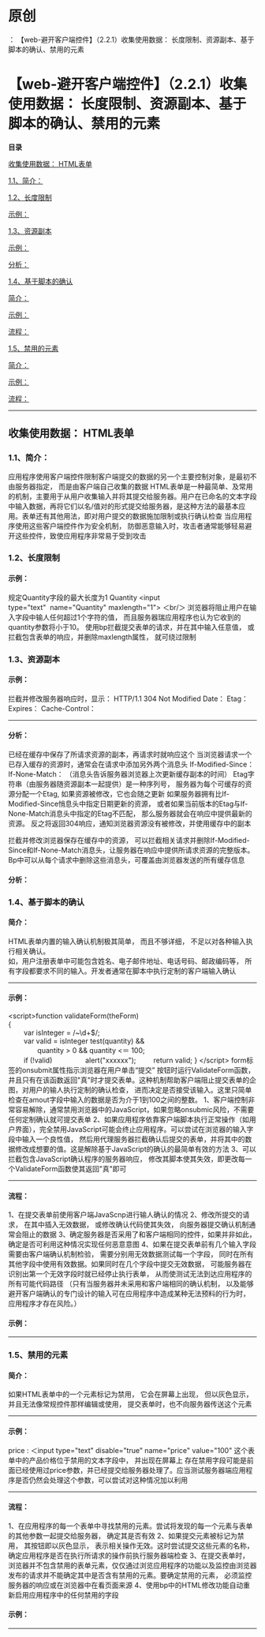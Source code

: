 # 原创
：  【web-避开客户端控件】（2.2.1）收集使用数据： 长度限制、资源副本、基于脚本的确认、禁用的元素

# 【web-避开客户端控件】（2.2.1）收集使用数据： 长度限制、资源副本、基于脚本的确认、禁用的元素

**目录**

[收集使用数据： HTML表单](#%E6%94%B6%E9%9B%86%E7%94%A8%E6%88%B7%E6%95%B0%E6%8D%AE%EF%BC%9A%20HTML%E8%A1%A8%E5%8D%95)

[1.1、简介：](#1.1%E3%80%81%E7%AE%80%E4%BB%8B%EF%BC%9A)

[1.2、长度限制](#1.2%E3%80%81%E9%95%BF%E5%BA%A6%E9%99%90%E5%88%B6)

[示例：](#%E7%A4%BA%E4%BE%8B%EF%BC%9A)

[1.3、资源副本](#1.3%E3%80%81%E8%B5%84%E6%BA%90%E5%89%AF%E6%9C%AC)

[示例：](#%E7%A4%BA%E4%BE%8B%EF%BC%9A)

[分析：](#%E5%88%86%E6%9E%90%EF%BC%9A)

[1.4、基于脚本的确认](#1.4%E3%80%81%E5%9F%BA%E4%BA%8E%E8%84%9A%E6%9C%AC%E7%9A%84%E7%A1%AE%E8%AE%A4)

[简介：](#%E7%AE%80%E4%BB%8B%EF%BC%9A)

[示例：](#%E7%A4%BA%E4%BE%8B%EF%BC%9A)

[流程：](#%E6%B5%81%E7%A8%8B%EF%BC%9A)

[1.5、禁用的元素](#1.5%E3%80%81%E7%A6%81%E7%94%A8%E7%9A%84%E5%85%83%E7%B4%A0)

[简介：](#%E7%AE%80%E4%BB%8B%EF%BC%9A)

[示例：](#%E7%A4%BA%E4%BE%8B%EF%BC%9A)

[流程：](#%E6%B5%81%E7%A8%8B%EF%BC%9A)

---


## 收集使用数据： HTML表单

> 
<h3>1.1、简介：</h3>
应用程序使用客户端控件限制客户端提交的数据的另一个主要控制对象，是最初不由服务器指定， 而是由客户端自己收集的数据
HTML表单是一种最简单、及常用的机制，主要用于从用户收集输入并将其提交给服务器。用户在已命名的文本字段中输入数据，再将它们以名/值对的形式提交给服务器，是这种方法的最基本应用。表单还有其他用法，即对用户提交的数据施加限制或执行确认检查
当应用程序使用这些客户端控件作为安全机制， 防御恶意输入时，攻击者通常能够轻易避开这些控件，致使应用程序非常易于受到攻击


> 
<h3>1.2、长度限制</h3>
<h4>示例：</h4>
规定Quantity字段的最大长度为1
Quantity &lt;input type="text"  name="Quantity" maxlength="1"&gt; ＜br/＞
浏览器将阻止用户在输入字段中输人任何超过1个字符的值， 而且服务器瑞应用程序也认为它收到的quantity参数将小于10。
使用bp拦截提交表单的请求，并在其中输入任意值， 或拦截包含表单的响应，并删除maxlength属性， 就可绕过限制


> 
<h3>1.3、资源副本</h3>
<h4>示例：</h4>
拦截并修改服务器响应时，显示：
HTTP/1.1 304 Not Modified
Date：
Etag：
Expires：
Cache-Control：
<hr/>
<h4>分析：</h4>
已经在缓存中保存了所请求资源的副本，再请求时就响应这个
当浏览器请求一个已存入缓存的资源时，通常会在请求中添加另外两个消息头
If-Modified-Since：
If-None-Match：
（消息头告诉服务器浏览器上次更新缓存副本的时间）
Etag字符串（由服务器随资源副本一起提供）是一种序列号， 服务器为每个可缓存的资源分配一个Etag, 如果资源被修改，它也会随之更新
如果服务器拥有比If-Modified-Since悄息头中指定日期更新的资源， 或者如果当前版本的Etag与If-None-Match消息头中指定的Etag不匹配， 那么服务器就会在响应中提供最新的资源。
反之将返回304响应，通知浏览器资源没有被修改，并使用缓存中的副本

拦截并修改浏览器保存在缓存中的资源， 可以拦截相关请求并删除If-Modified-Since和If-None-Match消息头，让服务器在响应中提供所请求资源的完整版本。Bp中可以从每个请求中删除这些消息头，可覆盖由浏览器发送的所有缓存信息


#### 分析：

> 
<h3>1.4、基于脚本的确认</h3>
<h4>简介：</h4>
HTML表单内置的输入确认机制极其简单， 而且不够详细， 不足以对各种输入执行相关确认。<br/> 如，用户注册表单中可能包含姓名、电子邮件地址、电话号码、邮政编码等， 所有字段都要求不同的输入。开发者通常在脚本中执行定制的客户端输入确认
<hr/>
<h4>示例：</h4>
&lt;script&gt;function validateForm(theForm)<br/> {<br/>         var isInteger = /~\d+$/;<br/>         var valid = isInteger test(quantity) &amp;&amp;<br/>                quantity &gt; 0 &amp;&amp; quantity &lt;＝ 100;<br/>         if (!valid)
                alert("xxxxxx");
        return valid;
}
&lt;/script&gt;
form标签的onsubmit属性指示浏览器在用户单击“提交” 按钮时运行ValidateForm函数，井且只有在该函数返回"真"时才提交表单。这种机制帮助客户端阻止提交表单的企图，对用户的输人执行定制的确认检查， 进而决定是否接受该输入。这里只简单检查在amout字段中输入的数据是否为介于1到100之间的整数。
1、客户端控制非常容易解除，通常禁用浏览器中的JavaScript，如果忽略onsubmic风险，不需要任何定制确认就可提交表单
2、如果应用程序依靠客户端脚本执行正常操作（如用户界面），完全禁用JavaScript可能会终止应用程序。可以尝试在浏览器的输入字段中输入一个良性值， 然后用代理服务器拦截确认后提交的表单，并将其中的数据修改成想要的值。这是解除基于JavaScript的确认的最简单有效的方法
3、可以拦截包含JavaScript确认程序的服务器响应， 修改其脚本使其失效，即更改每一个ValidateForm函数使其返回"真"即可
<hr/>
<h4>流程：</h4>
1、在提交表单前使用客户端JavaScnp进行输人确认的情况
2、修改所提交的请求， 在其中插入无效数据， 或修改确认代码使其失效， 向服务器提交确认机制通常会阻止的数据
3、确定服务器是否采用了和客户端相同的控件，如果并非如此， 确定是否可利用这种情况实现任何恶意意图
4、如果在提交表单前有几个输入字段需要由客户端确认机制检验， 需要分别用无效数据测试每一个字段， 同时在所有其他字段中使用有效数据。如果同时在几个字段中提交无效数据， 可能服务器在识别出第一个无效字段时就已经停止执行表单， 从而使测试无法到达应用程序的所有可能代码路径
（只有当服务器并未采用和客户端相同的确认机制， 以及能够避开客户端确认的专门设计的输入可在应用程序中造成某种无法预料的行为时， 应用程序才存在风险。）


#### 示例：

---


> 
<h3>1.5、禁用的元素</h3>
<h4>简介：</h4>
如果HTML表单中的一个元素标记为禁用， 它会在屏幕上出现， 但以灰色显示， 并且无法像常规控件那样编辑或使用， 提交表单时，也不向服务器传送这个元素
<hr/>
<h4>示例：</h4>
price : ＜input type="text" disable="true" name="price" value="100"
这个表单中的产品价格位于禁用的文本字段中， 并出现在屏幕上
存在禁用字段可能是前面已经使用过price参数，并已经提交给服务器处理了。应当测试服务器端应用程序是否仍然会处理这个参数，可以尝试对这种情况加以利用
<hr/>
<h4>流程：</h4>
1、在应用程序的每一个表单中寻找禁用的元素。尝试将发现的每一个元素与表单的其他参数一起提交给服务器， 确定其是否有效
2、如果提交元素被标记为禁用， 其按钮即以灰色显示， 表示相关操作无效。这时尝试提交这些元素的名称，确定应用程序是否在执行所请求的操作前执行服务器端检查
3、在提交表单时， 浏览器并不包含禁用的表单元素，仅仅通过浏览应用程序的功能以及监控由浏览器发布的请求并不能确定其中是否含有禁用的元素。要确定禁用的元素， 必须监控服务器的响应或在浏览器中在看页面来源
4、使用bp中的HTML修改功能自动重新启用应用程序中的任何禁用的字段


#### 示例：

---

